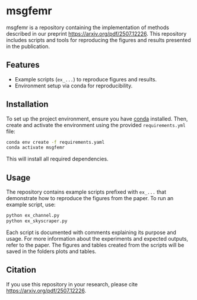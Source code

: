 # msgfemr
msgfemr is a repository containing the implementation of methods described in our preprint https://arxiv.org/pdf/2507.12226. 
This repository includes scripts and tools for reproducing the figures and results presented in the publication.

## Features

- Example scripts (`ex_...`) to reproduce figures and results.
- Environment setup via conda for reproducibility.

## Installation

To set up the project environment, ensure you have [conda](https://docs.conda.io/en/latest/) installed. 
Then, create and activate the environment using the provided `requirements.yml` file:

```bash
conda env create -f requirements.yaml
conda activate msgfemr
```

This will install all required dependencies.

## Usage

The repository contains example scripts prefixed with `ex_...` that demonstrate how to reproduce the figures from the paper. To run an example script, use:

```bash
python ex_channel.py
python ex_skyscraper.py
```

Each script is documented with comments explaining its purpose and usage. For more information about the experiments and expected outputs, refer to the paper.
The figures and tables created from the scripts will be saved in the folders plots and tables. 


## Citation

If you use this repository in your research, please cite https://arxiv.org/pdf/2507.12226.
